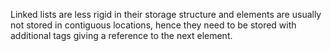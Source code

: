   Linked lists are less rigid in their storage structure and elements are usually not stored in contiguous locations, hence they need to be stored with additional tags giving a reference to the next element. 